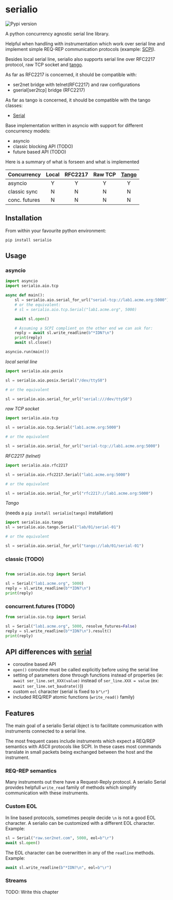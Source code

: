 # serialio

![Pypi version][pypi]

A python concurrency agnostic serial line library.

Helpful when handling with instrumentation which work over serial line and implement
simple REQ-REP communication protocols (example:
[SCPI](https://en.m.wikipedia.org/wiki/Standard_Commands_for_Programmable_Instruments)).

Besides local serial line, serialio also supports serial line over RFC2217 protocol,
raw TCP socket and [tango](https://tango-controls.org).

As far as RFC2217 is concerned, it should be compatible with:

* ser2net bridge with telnet(RFC2217) and raw configurations
* gserial[ser2tcp] bridge (RFC2217)

As far as tango is concerned, it should be compatible with the tango classes:

* [Serial](https://sourceforge.net/p/tango-ds/code/HEAD/tree/DeviceClasses/Communication/SerialLine/)


Base implementation written in asyncio with support for different concurrency models:

* asyncio
* classic blocking API (TODO)
* future based API (TODO)

Here is a summary of what is forseen and what is implemented

| Concurrency   | Local  | RFC2217 | Raw TCP | [Tango](http://www.esrf.eu/computing/cs/tango/tango_doc/ds_doc/tango-ds/index.html) |
| ------------- |:------:|:-------:|:-------:|:-----------------------------------------------------------------------------------:|
| asyncio       |   Y    |    Y    |    Y    |                                        Y                                            |
| classic sync  |   N    |    N    |    N    |                                        N                                            |
| conc. futures |   N    |    N    |    N    |                                        N                                            |


## Installation

From within your favourite python environment:

```console
pip install serialio
```

## Usage

### asyncio

```python
import asyncio
import serialio.aio.tcp

async def main():
    sl = serialio.aio.serial_for_url("serial-tcp://lab1.acme.org:5000")
    # or the equivalent:
    # sl = serialio.aio.tcp.Serial("lab1.acme.org", 5000)

    await sl.open()

    # Assuming a SCPI complient on the other end we can ask for:
    reply = await sl.write_readline(b"*IDN?\n")
    print(reply)
    await sl.close()

asyncio.run(main())
```

*local serial line*

```python
import serialio.aio.posix

sl = serialio.aio.posix.Serial("/dev/ttyS0")

# or the equivalent

sl = serialio.aio.serial_for_url("serial:///dev/ttyS0")
```

*raw TCP socket*

```python
import serialio.aio.tcp

sl = serialio.aio.tcp.Serial("lab1.acme.org:5000")

# or the equivalent

sl = serialio.aio.serial_for_url("serial-tcp://lab1.acme.org:5000")
```

*RFC2217 (telnet)*

```python
import serialio.aio.rfc2217

sl = serialio.aio.rfc2217.Serial("lab1.acme.org:5000")

# or the equivalent

sl = serialio.aio.serial_for_url("rfc2217://lab1.acme.org:5000")
```

*Tango*

(needs a `pip install serialio[tango]` installation)

```python
import serialio.aio.tango
sl = serialio.aio.tango.Serial("lab/01/serial-01")

# or the equivalent

sl = serialio.aio.serial_for_url("tango://lab/01/serial-01")
```

### classic (TODO)

```python

from serialio.aio.tcp import Serial

sl = Serial("lab1.acme.org", 5000)
reply = sl.write_readline(b"*IDN?\n")
print(reply)
```

### concurrent.futures (TODO)

```python
from serialio.sio.tcp import Serial

sl = Serial("lab1.acme.org", 5000, resolve_futures=False)
reply = sl.write_readline(b"*IDN?\n").result()
print(reply)
```

## API differences with [serial](https://github.com/pyserial/pyserial)

* coroutine based API
* `open()` coroutine must be called explicitly before using the serial line
* setting of parameters done through functions instead of properties (ie:
  `await ser_line.set_XXX(value)` instead of `ser_line.XXX = value`
  (ex: `await ser_line.set_baudrate()`))
* custom `eol` character (serial is fixed to `b"\r"`)
* included REQ/REP atomic functions (`write_read()` family)

## Features

The main goal of a serialio Serial object is to facilitate communication
with instruments connected to a serial line.

The most frequent cases include instruments which expect a REQ/REP
semantics with ASCII protocols like SCPI. In these cases most commands
translate in small packets being exchanged between the host and the
instrument.

### REQ-REP semantics

Many instruments out there have a Request-Reply protocol. A serialio Serial
provides helpfull `write_read` family of methods which simplify communication
with these instruments.

### Custom EOL

In line based protocols, sometimes people decide `\n` is not a good EOL character.
A serialio can be customized with a different EOL character. Example:

```python
sl = Serial("raw.ser2net.com", 5000, eol=b"\r")
await sl.open()
```

The EOL character can be overwritten in any of the `readline` methods. Example:

```python
await sl.write_readline(b"*IDN?\n", eol=b"\r")
```

### Streams

TODO: Write this chapter

[pypi]: https://img.shields.io/pypi/pyversions/serialio.svg
